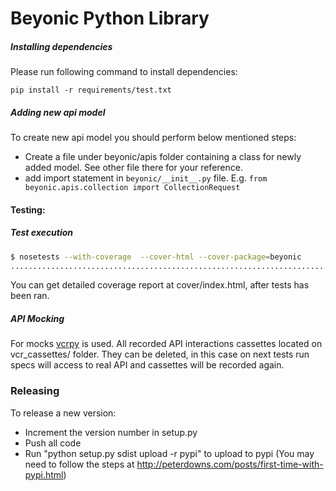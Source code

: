 # Beyonic Python Library

##### Installing dependencies
Please run following command to install dependencies:
```
pip install -r requirements/test.txt
```

##### Adding new api model
To create new api model you should perform below mentioned steps:
- Create a file under beyonic/apis folder containing a class for newly added model. See other file there for your reference.
- add import statement in ```beyonic/__init__.py``` file. E.g. ```from beyonic.apis.collection import CollectionRequest```


#### Testing:

##### Test execution


```sh
$ nosetests --with-coverage  --cover-html --cover-package=beyonic
...............................................................................
```

You can get detailed coverage report at cover/index.html, after tests has been ran.

##### API Mocking
For mocks [vcrpy](https://github.com/kevin1024/vcrpy) is used.
All recorded API interactions cassettes located on vcr_cassettes/ folder.
They can be deleted, in this case on next tests run specs will access to real API and cassettes will be recorded again.

### Releasing
To release a new version:
- Increment the version number in setup.py
- Push all code
- Run "python setup.py sdist upload -r pypi" to upload to pypi (You may need to follow the steps at http://peterdowns.com/posts/first-time-with-pypi.html)

